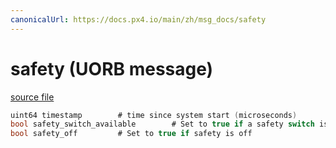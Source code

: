 ```yaml
---
canonicalUrl: https://docs.px4.io/main/zh/msg_docs/safety
---
```


# safety (UORB message)



[source file](https://github.com/PX4/PX4-Autopilot/blob/release/1.13/msg/safety.msg)

```c
uint64 timestamp        # time since system start (microseconds)
bool safety_switch_available        # Set to true if a safety switch is connected
bool safety_off         # Set to true if safety is off

```
